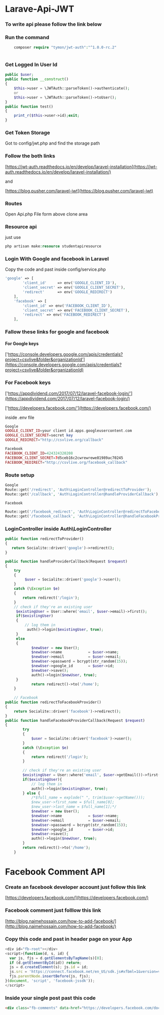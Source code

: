 # Larave-Api-JWT
### To write api please follow the link below
### Run the command
```php
    composer require "tymon/jwt-auth":"^1.0.0-rc.2"
    
```
### Get Logged In User Id
```php
public $user;
public function __construct()
{
    $this->user = \JWTAuth::parseToken()->authenticate();
    or
    $this->user = \JWTAuth::parseToken()->toUser();
}
public function test()
{
    print_r($this->user->id);exit;
}
```
### Get Token Storage

Got to config/jwt.php and find the storage path
### Follow the both links
[https://jwt-auth.readthedocs.io/en/develop/laravel-installation](https://jwt-auth.readthedocs.io/en/develop/laravel-installation/)

and

[https://blog.pusher.com/laravel-jwt](https://blog.pusher.com/laravel-jwt)
### Routes
Open Api.php File form above clone area

### Resource api
just use
```php
php artisan make:resource studentapiresource

```
### Login With Google and facebook in Laravel
Copy the code and past inside config/service.php 
```php
'google' => [
        'client_id'     => env('GOOGLE_CLIENT_ID'),
        'client_secret' => env('GOOGLE_CLIENT_SECRET'),
        'redirect'      => env('GOOGLE_REDIRECT')
    ],
    'facebook' => [
        'client_id' => env('FACEBOOK_CLIENT_ID'),
        'client_secret' => env('FACEBOOK_CLIENT_SECRET'),
        'redirect' => env('FACEBOOK_REDIRECT')
    ],
```
### Fallow these links for google and facebook
#### For Google keys
['https://console.developers.google.com/apis/credentials?project=csvlive&folder&organizationId'](https://console.developers.google.com/apis/credentials?project=csvlive&folder&organizationId)

### For Facebook keys

['https://appdividend.com/2017/07/12/laravel-facebook-login/'](https://appdividend.com/2017/07/12/laravel-facebook-login/)

['https://developers.facebook.com/'](https://developers.facebook.com/)

inside .env file
```php
Google 
GOOGLE_CLIENT_ID=your client id.apps.googleusercontent.com
GOOGLE_CLIENT_SECRET=secret key
GOOGLE_REDIRECT="http://csvlive.org/callback"

Facebook
FACEBOOK_CLIENT_ID=424324320208
FACEBOOK_CLIENT_SECRET=7d5ceb16c2cwrewrewe81989ac70245
FACEBOOK_REDIRECT="http://csvlive.org/facebook_callback"
```
### Route setup
```php
Google
Route::get('/redirect', 'Auth\LoginController@redirectToProvider');
Route::get('/callback', 'Auth\LoginController@handleProviderCallback');

Facebook

Route::get('/facebook_redirect', 'Auth\LoginController@redirectToFacebookProvider');
Route::get('/facebook_callback', 'Auth\LoginController@handleFacebookProviderCallback');
```
### LoginController inside Auth\LoginController
```php
public function redirectToProvider()
{
   return Socialite::driver('google')->redirect();
}

public function handleProviderCallback(Request $request)
{
    try 
    {
         $user = Socialite::driver('google')->user();
    } 
    catch (\Exception $e) 
    {
        return redirect('/login');
    }
    // check if they're an existing user
     $existingUser = User::where('email', $user->email)->first();
     if($existingUser)
     {
         // log them in
          auth()->login($existingUser, true);
     } 
     else 
     {
            $newUser = new User();
            $newUser->name            = $user->name;
            $newUser->email           = $user->email;
            $newUser->password = bcrypt(str_random(15));
            $newUser->google_id       = $user->id;
            $newUser->save();
            auth()->login($newUser, true);
     }
            return redirect()->to('/home');
    }
    
    // Facebook
public function redirectToFacebookProvider()
{
    return Socialite::driver('facebook')->redirect();
}
public function handleFacebookProviderCallback(Request $request)
{
        try 
        {
            $user = Socialite::driver('facebook')->user();
        } 
        catch (\Exception $e) 
        {
            return redirect('/login');
        }
        
        // check if they're an existing user
        $existingUser = User::where('email', $user->getEmail())->first();
        if($existingUser){
            // log them in
            auth()->login($existingUser, true);
        } else {
            /*$full_name = explode(" ", trim($user->getName()));
            $new_user->first_name = $full_name[0];
            $new_user->last_name = $full_name[1];*/
            $newUser = new User();
            $newUser->name            = $user->name;
            $newUser->email           = $user->email;
            $newUser->password = bcrypt(str_random(15));
            $newUser->google_id       = $user->id;
            $newUser->save();
            auth()->login($newUser, true);
        }
        return redirect()->to('/home');
    }


```

# Facebook Comment API
### Create an facebook developer account just follow this link

[https://developers.facebook.com/](https://developers.facebook.com/)


### Facebook comment just folllow this link
[http://blog.naimehossain.com/how-to-add-facebook/](http://blog.naimehossain.com/how-to-add-facebook/)

### Copy this code and past in header page on your App
```js
<div id="fb-root"></div>
<script>(function(d, s, id) {
  var js, fjs = d.getElementsByTagName(s)[0];
  if (d.getElementById(id)) return;
  js = d.createElement(s); js.id = id;
  js.src = 'https://connect.facebook.net/en_US/sdk.js#xfbml=1&version=v3.2&appId=Your id goes here &autoLogAppEvents=1';
  fjs.parentNode.insertBefore(js, fjs);
}(document, 'script', 'facebook-jssdk'));
</script>
```
### Inside your single post past this code
```html
<div class="fb-comments" data-href="https://developers.facebook.com/docs/plugins/comments#configurator" data-numposts="5"></div>
```
